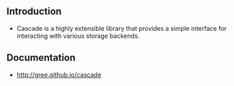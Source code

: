 Introduction
-------------

* Cascade is a highly extensible library that provides a simple interface for interacting with various storage backends.

Documentation
-------------

* http://gree.github.io/cascade
